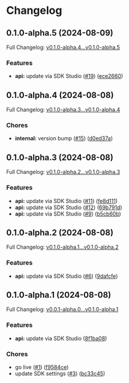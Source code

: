 # Changelog

## 0.1.0-alpha.5 (2024-08-09)

Full Changelog: [v0.1.0-alpha.4...v0.1.0-alpha.5](https://github.com/squack-io/flux-node/compare/v0.1.0-alpha.4...v0.1.0-alpha.5)

### Features

* **api:** update via SDK Studio ([#19](https://github.com/squack-io/flux-node/issues/19)) ([ece2660](https://github.com/squack-io/flux-node/commit/ece26609574ecf545ff0561571b5dc777e3160c1))

## 0.1.0-alpha.4 (2024-08-08)

Full Changelog: [v0.1.0-alpha.3...v0.1.0-alpha.4](https://github.com/squack-io/flux-node/compare/v0.1.0-alpha.3...v0.1.0-alpha.4)

### Chores

* **internal:** version bump ([#15](https://github.com/squack-io/flux-node/issues/15)) ([d0ed37a](https://github.com/squack-io/flux-node/commit/d0ed37ab95fa80af6316b33b04d72e827977f719))

## 0.1.0-alpha.3 (2024-08-08)

Full Changelog: [v0.1.0-alpha.2...v0.1.0-alpha.3](https://github.com/squack-io/flux-node/compare/v0.1.0-alpha.2...v0.1.0-alpha.3)

### Features

* **api:** update via SDK Studio ([#11](https://github.com/squack-io/flux-node/issues/11)) ([fe8d111](https://github.com/squack-io/flux-node/commit/fe8d111e541a89c74739d140c31b2ee89d245563))
* **api:** update via SDK Studio ([#12](https://github.com/squack-io/flux-node/issues/12)) ([69b791d](https://github.com/squack-io/flux-node/commit/69b791d6cf202aa9f664aee4a699a315c25ceb41))
* **api:** update via SDK Studio ([#9](https://github.com/squack-io/flux-node/issues/9)) ([b5cb60b](https://github.com/squack-io/flux-node/commit/b5cb60b35332ec145a7aff30130fccace982f93f))

## 0.1.0-alpha.2 (2024-08-08)

Full Changelog: [v0.1.0-alpha.1...v0.1.0-alpha.2](https://github.com/squack-io/flux-node/compare/v0.1.0-alpha.1...v0.1.0-alpha.2)

### Features

* **api:** update via SDK Studio ([#6](https://github.com/squack-io/flux-node/issues/6)) ([9dafcfe](https://github.com/squack-io/flux-node/commit/9dafcfea911d7ff45c016b14a69bc882960f371d))

## 0.1.0-alpha.1 (2024-08-08)

Full Changelog: [v0.0.1-alpha.0...v0.1.0-alpha.1](https://github.com/squack-io/flux-node/compare/v0.0.1-alpha.0...v0.1.0-alpha.1)

### Features

* **api:** update via SDK Studio ([8f1ba08](https://github.com/squack-io/flux-node/commit/8f1ba08db29a70bff148967e03cf4ef089ee8fb2))


### Chores

* go live ([#1](https://github.com/squack-io/flux-node/issues/1)) ([f9584ce](https://github.com/squack-io/flux-node/commit/f9584ce08847650cc62d7a5ee720028bffaa9fdd))
* update SDK settings ([#3](https://github.com/squack-io/flux-node/issues/3)) ([bc33c45](https://github.com/squack-io/flux-node/commit/bc33c454345e832846c0e8b73f4725fa50b16da0))
